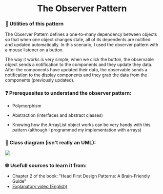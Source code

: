 <h1 align="center">
  The Observer Pattern
</h1>

### 🙌 Utilities of this pattern

The Observer Pattern defines a one-to-many dependency between objects so that when one object changes state, all of its dependents are notified and updated automatically. In this scenario, I used the observer pattern with a mouse listener on a button.

The way it works is very simple, when we click the button, the observable object sends a notification to the components and they update they data. After the components have updated their data, the observable sends a notification to the display components
and they grab the data from the components (previously updated).


### ❓ Prerequesites to understand the observer pattern:

- Polymorphism

- Abstraction (interfaces and abstract classes)

- Knowing how the ArrayList object works can be very handy with this pattern (although I programmed my implementation with arrays)


### 📝 Class diagram (isn't really an UML):
    
![](https://2.bp.blogspot.com/-xgiuTvAD4EI/Wy4qkZJDHmI/AAAAAAAACj4/xVrxGOVR2V452XUKain8m-UOTlxxGuJBgCLcBGAs/w1200-h630-p-k-no-nu/observer-generic-class-diagram.PNG)


### 🌐 Usefull sources to learn it from:

* Chapter 2 of the book: "Head First Design Patterns: A Brain-Friendly Guide"
* [Explanatory video (English)](https://www.youtube.com/watch?v=_BpmfnqjgzQ&t=2255s) 

